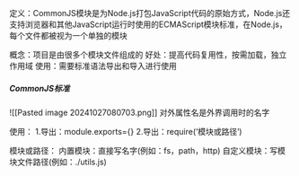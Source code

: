 定义：CommonJS模块是为Node.js打包JavaScript代码的原始方式，Node.js还支持浏览器和其他JavaScript运行时使用的ECMAScript模块标准，在Node.js，每个文件都被视为一个单独的模块

概念：项目是由很多个模块文件组成的
好处：提高代码复用性，按需加载，独立作用域
使用：需要标准语法导出和导入进行使用


##### CommonJS标准
![[Pasted image 20241027080703.png]]
对外属性名是外界调用时的名字

使用：
1.导出：module.exports={}
2.导出：require(‘模块或路径’)

模块或路径：
内置模块：直接写名字(例如：fs，path，http)
自定义模块：写模块文件路径(例如：./utils.js)
